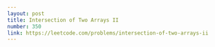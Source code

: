 ```yaml
---
layout: post
title: Intersection of Two Arrays II
number: 350
link: https://leetcode.com/problems/intersection-of-two-arrays-ii
---
```

